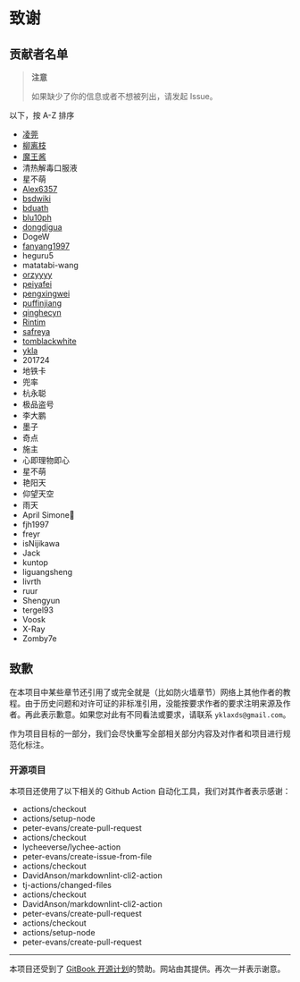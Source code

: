 # 致谢

## 贡献者名单

>**注意**
>
>如果缺少了你的信息或者不想被列出，请发起 Issue。

以下，按 A-Z 排序

- [凌莞](https://clansty.com)
- [柳离枝](https://github.com/liulitchi)
- [魔王酱](https://github.com/maou-sama-desu)
- 清热解毒口服液
- 星不萌
- [Alex6357](https://github.com/Alex6357)
- [bsdwiki](https://github.com/bsdwiki)
- [bduath](https://github.com/bduath)
- [blu10ph](https://github.com/blu10ph)
- [dongdigua](https://github.com/dongdigua)
- DogeW
- [fanyang1997](https://github.com/fanyang1997)
- heguru5
- matatabi-wang
- [orzyyyy](https://github.com/orzyyyy)
- [peiyafei](https://github.com/peiyafei)
- [pengxingwei](https://github.com/pengxingwei)
- [puffinjiang](https://github.com/puffinjiang)
- [qinghecyn](https://github.com/qinghecyn)
- [Rintim](https://github.com/Rintim)
- [safreya](https://github.com/safreya)
- [tomblackwhite](https://github.com/tomblackwhite)
- [ykla](https://github.com/ykla)
- 201724
- 地铁卡
- 兜率
- 杭永聪
- 极品盗号
- 李大鹏
- 墨子
- 奇点
- 施主
- 心即理物即心
- 星不萌
- 艳阳天
- 仰望天空
- 雨天
- April Simone🍥
- fjh1997
- freyr
- isNijikawa
- Jack
- kuntop
- liguangsheng
- livrth
- ruur
- Shengyun
- tergel93
- Voosk
- X-Ray
- Zomby7e

## 致歉

在本项目中某些章节还引用了或完全就是（比如防火墙章节）网络上其他作者的教程。由于历史问题和对许可证的非标准引用，没能按要求作者的要求注明来源及作者。再此表示歉意。如果您对此有不同看法或要求，请联系 `yklaxds@gmail.com`。

作为项目目标的一部分，我们会尽快重写全部相关部分内容及对作者和项目进行规范化标注。

### 开源项目

本项目还使用了以下相关的 Github Action 自动化工具，我们对其作者表示感谢：

- actions/checkout
- actions/setup-node
- peter-evans/create-pull-request
- actions/checkout
- lycheeverse/lychee-action
- peter-evans/create-issue-from-file
- actions/checkout
- DavidAnson/markdownlint-cli2-action
- tj-actions/changed-files
- actions/checkout
- DavidAnson/markdownlint-cli2-action
- peter-evans/create-pull-request
- actions/checkout
- actions/setup-node
- peter-evans/create-pull-request

---

本项目还受到了 [GitBook 开源计划](https://www.gitbook.com/solutions/open-source)的赞助。网站由其提供。再次一并表示谢意。

